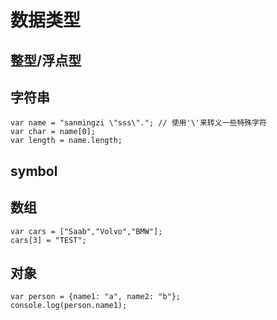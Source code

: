# 数据类型

## 整型/浮点型

## 字符串

```
var name = "sanmingzi \"sss\"."; // 使用'\'来转义一些特殊字符
var char = name[0];
var length = name.length;
```

## symbol

## 数组

```
var cars = ["Saab","Volvo","BMW"];
cars[3] = "TEST";
```

## 对象

```
var person = {name1: "a", name2: "b"};
console.log(person.name1);
```